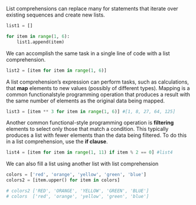 List comprehensions can replace many for statements that iterate over existing sequences and create new lists.
```python
list1 = []

for item in range(1, 6):
	list1.append(item)
```
We can accomplish the same task in a single line of code with a list comprehension.
```python
list2 = [item for item in range(1, 6)]
```

A list comprehension’s expression can perform tasks, such as calculations, that **map** elements to new values (possibly of different types). Mapping is a common functionalstyle programming operation that produces a result with the same number of elements as the original data being mapped.
```python
list3 = [item ** 3 for item in range(1, 6)] #[1, 8, 27, 64, 125]
```

Another common functional-style programming operation is **filtering** elements to select only those that match a condition. This typically produces a list with fewer elements than the data being filtered. To do this in a list comprehension, use the **if clause**.
```python
list4 = [item for item in range(1, 11) if item % 2 == 0] #list4
```

We can also fill a list using another list with list comprehension
```python
colors = ['red', 'orange', 'yellow', 'green', 'blue']
colors2 = [item.upper() for item in colors]

# colors2 ['RED', 'ORANGE', 'YELLOW', 'GREEN', 'BLUE']
# colors  ['red', 'orange', 'yellow', 'green', 'blue']
```
